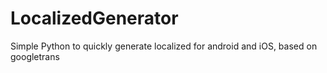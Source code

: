 # LocalizedGenerator
Simple Python to quickly generate localized for android and iOS, based on googletrans
